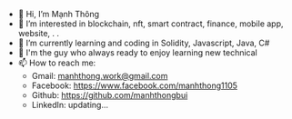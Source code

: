 - 👋 Hi, I’m Mạnh Thông
- 👀 I’m interested in blockchain, nft, smart contract, finance, mobile app, website, . .
- 🌱 I’m currently learning and coding in Solidity, Javascript, Java, C#
- 💞️ I'm the guy who always ready to enjoy learning new technical
- 📫 How to reach me:
  + Gmail: manhthong.work@gmail.com
  + Facebook: https://www.facebook.com/manhthong1105
  + Github: https://github.com/manhthongbui
  + LinkedIn: updating...
